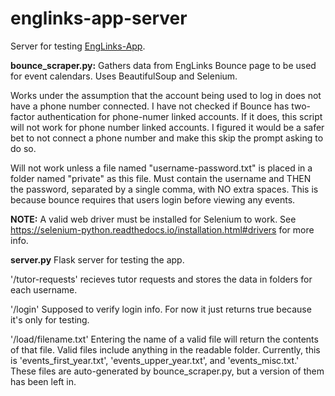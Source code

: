 # englinks-app-server
Server for testing [EngLinks-App](https://github.com/ebajec/EngLinks-App).


**bounce_scraper.py:** Gathers data from EngLinks Bounce page to be used for event calendars.  Uses BeautifulSoup and Selenium.

Works under the assumption that the account being used to log in does not have a phone number connected. I have not checked if Bounce has two-factor authentication for phone-numer linked accounts.  If it does, this script will not work for phone number linked accounts.  I figured it would be a safer bet to not connect a phone number and make this skip the prompt asking to do so. 

Will not work unless a file named "username-password.txt" is placed in a folder named "private" as this file. Must contain the username and THEN the password, separated by a single comma, with NO extra spaces.  This is because bounce requires that users login before viewing any events.

**NOTE:**  A valid web driver must be installed for Selenium to work.  See https://selenium-python.readthedocs.io/installation.html#drivers for more info.

**server.py** Flask server for testing the app.  

'/tutor-requests' recieves tutor requests and stores the data in folders for each username.

'/login'  Supposed to verify login info.  For now it just returns true because it's only for testing.  

'/load/filename.txt' Entering the name of a valid file will return the contents of that file.  Valid files include anything in the readable folder.  Currently, this is 'events_first_year.txt', 'events_upper_year.txt', and 'events_misc.txt.'  These files are auto-generated by bounce_scraper.py, but a version of them has been left in.
